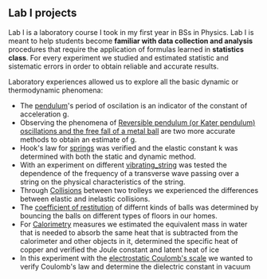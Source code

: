 ## Lab I projects
Lab I is a laboratory course I took in my first year in BSs in Physics. Lab I is meant to help students become **familiar with data collection and analysis** procedures that require the application of formulas learned in **statistics class**. For every experiment we studied and estimated statistic and sistematic errors in order to obtain reliable and accurate results.  

Laboratory experiences allowed us to explore all the basic dynamic or thermodynamic phenomena:
- The [pendulum](/Simple_pendulum)'s period of oscilation is an indicator of the constant of acceleration g.
- Observing the phenomena of [Reversible pendulum (or Kater pendulum) oscillations and the free fall of a metal ball](/Reversible_pendulum_and_free_fall) are two more accurate methods to obtain an estimate of g.
- Hook's law for [springs](/Spring) was verified and the elastic constant k was determined with both the static and dynamic method.
- With an experiment on different [vibrating_string](/Vibrating_string) was tested the dependence of the frequency of a transverse wave passing over a string on the physical characteristics of the string.
- Through [Collisions](/Collisions) between two trolleys we experienced the differences between elastic and inelastic collisions.
- The [coefficient of restitution](/Coefficient_of_restitution) of differnt kinds of balls was determined by bouncing the balls on different types of floors in our homes.
- For [Calorimetry](/Calorimetry) measures we estimated the equivalent mass in water that is needed to absorb the same heat that is subtracted from the calorimeter and other objects in it, determined the specific heat of copper and verified the Joule constant and latent heat of ice
- In this experiment with the [electrostatic Coulomb's scale](/Electrostatic_Coulomb's_scale) we wanted to verify Coulomb's law and determine the dielectric constant in vacuum
